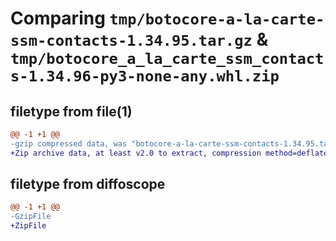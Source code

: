 # Comparing `tmp/botocore-a-la-carte-ssm-contacts-1.34.95.tar.gz` & `tmp/botocore_a_la_carte_ssm_contacts-1.34.96-py3-none-any.whl.zip`

## filetype from file(1)

```diff
@@ -1 +1 @@
-gzip compressed data, was "botocore-a-la-carte-ssm-contacts-1.34.95.tar", last modified: Wed May  1 01:06:37 2024, max compression
+Zip archive data, at least v2.0 to extract, compression method=deflate
```

## filetype from diffoscope

```diff
@@ -1 +1 @@
-GzipFile
+ZipFile
```

